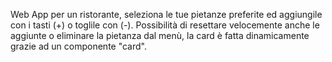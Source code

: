 Web App per un ristorante, seleziona le tue pietanze preferite ed aggiungile con i tasti (+) o toglile con (-).
Possibilità di resettare velocemente anche le aggiunte o eliminare la pietanza dal menù, la card è fatta dinamicamente grazie ad un componente "card".